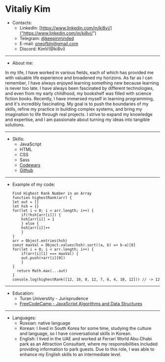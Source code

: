 # Vitaliy Kim
 
* Contacts:
    + LinkedIn: [https://www.linkedin.com/in/ki8vi/]("https://www.linkedin.com/in/ki8vi/")
    + Telegram: [@keepinminded]("@keepinminded")
    + E-mail: oneofbln@gmail.com
    + Discord: KimV(@ki8vi)
   
***
* About me:
    
In my life, I have worked in various fields, each of which has provided me with valuable life experience and broadened my horizons. As far as I can remember, I have always enjoyed learning something new because learning is never too late. I have always been fascinated by different technologies, and even from my early childhood, my bookshelf was filled with science fiction books. Recently, I have immersed myself in learning programming, and it's incredibly fascinating. My goal is to push the boundaries of my skills, refine my practice in building complex systems, and bring my imagination to life through real projects. I strive to expand my knowledge and expertise, and I am passionate about turning my ideas into tangible solutions.
***

* Skills:
    + JavaScript
    + HTML
    + CSS
    + Sass
    + [Codewars]("https://www.codewars.com/users/ki8vi")
    + [Github]("https://github.com/ki8vi")
***
 * Example of my code:
    ```
    Find Highest Rank Number in an Array
    function highestRank(arr) {
    let out = []
    let hsh = {}
    for(let i = 0; i < arr.length; i++) {
        if(!hsh[arr[i]]) {
        hsh[arr[i]] = 1
        } else {
        hsh[arr[i]]++
        }
    }
    arr = Object.entries(hsh)
    const maxVal = Object.values(hsh).sort((a, b) => b-a)[0]
    for(let i = 0; i < arr.length; i++) {
        if(arr[i][1] === maxVal) {
        out.push(+arr[i][0])
        }
    }
      return Math.max(...out)
    }
    console.log(highestRank([12, 10, 8, 12, 7, 6, 4, 10, 12])) // -> 12
    ```
***
 * Education:
    + Turan Universtity - Jurisprudence
    + [FreeCodeCamp - JavaScript Algorithms and Data Structures]("https://www.freecodecamp.org/certification/KimV/javascript-algorithms-and-data-structures")
***
 * Languages:
    + Russian: native language
    + Korean: I lived in South Korea for some time, studying the culture and language, so I have conversational skills in Korean.
    + English: I lived in the UAE and worked at Ferrari World Abu-Dhabi park as an Attraction Consultant, where my responsibilities included providing information to park guests. Due to this role, I was able to enhance my English skills to an intermediate level.
